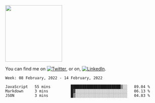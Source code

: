 <!-- ![visitors](https://visitor-badge.glitch.me/badge?page_id=page.id) -->

<img height="180em" src="https://github-readme-stats.vercel.app/api?username=alihernandez&show_icons=true&hide_border=true&&count_private=true&include_all_commits=true" />

<!-- Actual text -->

You can find me on [![Twitter][1.2]][1], or on, [![LinkedIn][2.2]][2].

<!-- Icons -->

[1.2]: http://i.imgur.com/wWzX9uB.png (twitter icon without padding)
[2.2]: https://raw.githubusercontent.com/MartinHeinz/MartinHeinz/master/linkedin-3-16.png (LinkedIn icon without padding)

<!-- Links to your social media accounts -->

[1]: https://twitter.com/phantomramen
[2]: https://www.linkedin.com/in/ali-hernandez-96b1b71a9/

<!--START_SECTION:waka-->
```text
Week: 08 February, 2022 - 14 February, 2022

JavaScript   55 mins         ██████████████████████▒░░   89.04 % 
Markdown     3 mins          █▓░░░░░░░░░░░░░░░░░░░░░░░   06.13 % 
JSON         3 mins          █▒░░░░░░░░░░░░░░░░░░░░░░░   04.83 % 
```
<!--END_SECTION:waka-->
